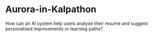 # Aurora-in-Kalpathon


How can an AI system help users analyse their resume and
suggest personalized improvements or learning paths?
